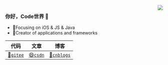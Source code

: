 <img align="right" src="https://github-readme-stats-ten-gilt.vercel.app/api?username=szlsay&show_icons=true&title_color=fff&icon_color=79ff97&text_color=9f9f9f&bg_color=151515&hide_border=true" />

### 你好，Code世界 👋

- :dog:Focusing on iOS & JS & Java
- :lion:Creator of applications and frameworks

代码 |文章 |博客 
--|--|--
[🧭`gitee`](https://gitee.com/szlsay) |[😄`csdn`](https://blog.csdn.net/shentian885) |[🌼`cnblogs`](https://www.cnblogs.com/szlsay)
